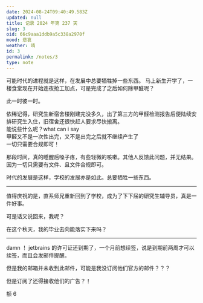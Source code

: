 ```yaml
---
date: 2024-08-24T09:40:49.583Z
updated: null
title: 记录 2024 年第 237 天
slug: 3
oid: 66c9aaa1ddb9a5c338a2970f
mood: 悲哀
weather: 晴
id: 3
permalink: /notes/3
type: note
---
```



可能时代的进程就是这样，在发展中总要牺牲掉一些东西。
马上新生开学了，一楼食堂现在开始连夜抢工加点，可是完成了之后如何除甲醛呢？

此一时彼一时。

依稀记得，研究生新宿舍楼刚建完没多久，出了第三方的甲醛检测报告后便陆续安排研究生入住，旧宿舍还很快赶人要求尽快搬离。  
能说些什么呢？what can i say  
甲醛又不是一次性出完，又不是出完之后就不继续产生了  
一切只需要合规即可！  

那段时间，真的睡醒后嗓子疼，有些轻微的咳嗽。其他人反馈此问题，并无结果。因为一切只需要有文件、且文件合规即可。  

时代的发展是这样，学校的发展亦是如此。总要牺牲一些东西。

---

值得庆祝的是，直系师兄重新回到了学校，成为了下下届的研究生辅导员，真是一件好事。

可是话又说回来，我呢？

在这个秋天，我的毕业去向能落实下来吗？

---

damn ！ 
jetbrains 的许可证还到期了，一个月前想续签，说是到期前两周才可以续签，而且会发邮件提醒。

但是我的邮箱并未收到此邮件，可能是我没订阅他们官方的邮件？？？

但是订阅了还得接收他们的广告？！

额 6